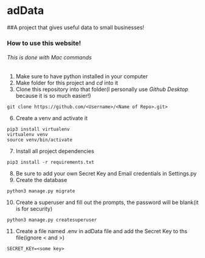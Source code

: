 # adData 
##A project that gives useful data to small businesses!
### How to use this website!
###### *This is done with Mac commands*

1. Make sure to have python installed in your computer
2. Make folder for this project and *cd* into it
3. Clone this repository into that folder(I personally use _Github Desktop_ because it is so much easier!)
```
git clone https://github.com/<Username>/<Name of Repo>.git>
```
6. Create a venv and activate it
```
pip3 install virtualenv
virtualenv venv
source venv/bin/activate
```
7. Install all project dependencies
```
pip3 install -r requirements.txt
```
8. Be sure to add your own Secret Key and Email credentials in Settings.py
9. Create the database
```
python3 manage.py migrate
```
10. Create a superuser and fill out the prompts, the password will be blank(it is for security)
```
python3 manage.py createsuperuser
```
11. Create a file named .env in adData file and add the Secret Key to ths file(ignore < and >)
```
SECRET_KEY=<some key>
```
 
